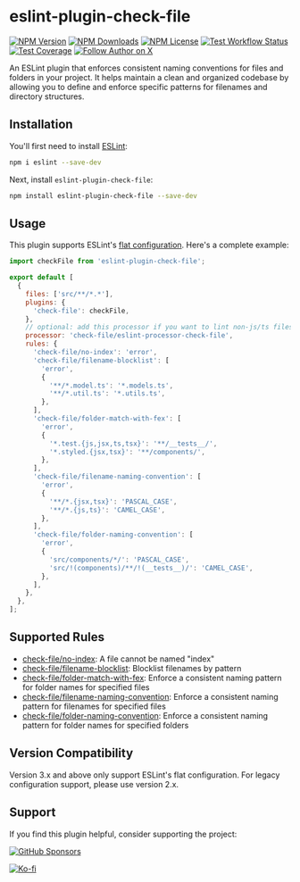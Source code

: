 # eslint-plugin-check-file

[![NPM Version][npm-image]][downloads-url]
[![NPM Downloads][downloads-image]][downloads-url]
[![NPM License][license-image]][downloads-url]
[![Test Workflow Status][test-workflow-image]][workflow-url]
[![Test Coverage][test-coverage-image]][test-coverage-url]
[![Follow Author on X][x-follow-image]][x-follow-url]

An ESLint plugin that enforces consistent naming conventions for files and folders in your project. It helps maintain a clean and organized codebase by allowing you to define and enforce specific patterns for filenames and directory structures.

## Installation

You'll first need to install [ESLint](https://eslint.org/):

```sh
npm i eslint --save-dev
```

Next, install
`eslint-plugin-check-file`:

```sh
npm install eslint-plugin-check-file --save-dev
```

## Usage

This plugin supports ESLint's [flat configuration](https://eslint.org/docs/latest/use/configure/configuration-files). Here's a complete example:

```javascript
import checkFile from 'eslint-plugin-check-file';

export default [
  {
    files: ['src/**/*.*'],
    plugins: {
      'check-file': checkFile,
    },
    // optional: add this processor if you want to lint non-js/ts files (images, styles, etc.)
    processor: 'check-file/eslint-processor-check-file',
    rules: {
      'check-file/no-index': 'error',
      'check-file/filename-blocklist': [
        'error',
        {
          '**/*.model.ts': '*.models.ts',
          '**/*.util.ts': '*.utils.ts',
        },
      ],
      'check-file/folder-match-with-fex': [
        'error',
        {
          '*.test.{js,jsx,ts,tsx}': '**/__tests__/',
          '*.styled.{jsx,tsx}': '**/components/',
        },
      ],
      'check-file/filename-naming-convention': [
        'error',
        {
          '**/*.{jsx,tsx}': 'PASCAL_CASE',
          '**/*.{js,ts}': 'CAMEL_CASE',
        },
      ],
      'check-file/folder-naming-convention': [
        'error',
        {
          'src/components/*/': 'PASCAL_CASE',
          'src/!(components)/**/!(__tests__)/': 'CAMEL_CASE',
        },
      ],
    },
  },
];
```

## Supported Rules

- [check-file/no-index](docs/rules/no-index.md): A file cannot be named "index"
- [check-file/filename-blocklist](docs/rules/filename-blocklist.md): Blocklist filenames by pattern
- [check-file/folder-match-with-fex](docs/rules/folder-match-with-fex.md): Enforce a consistent naming pattern for folder names for specified files
- [check-file/filename-naming-convention](docs/rules/filename-naming-convention.md): Enforce a consistent naming pattern for filenames for specified files
- [check-file/folder-naming-convention](docs/rules/folder-naming-convention.md): Enforce a consistent naming pattern for folder names for specified folders

## Version Compatibility

Version 3.x and above only support ESLint's flat configuration. For legacy configuration support, please use version 2.x.

## Support

If you find this plugin helpful, consider supporting the project:

[![GitHub Sponsors][github-sponsors-image]][github-sponsors-url]

[![Ko-fi][ko-fi-image]][ko-fi-url]

[npm-image]: https://img.shields.io/npm/v/eslint-plugin-check-file.svg
[downloads-image]: https://img.shields.io/npm/dm/eslint-plugin-check-file.svg
[license-image]: https://img.shields.io/npm/l/eslint-plugin-check-file
[test-workflow-image]: https://img.shields.io/github/actions/workflow/status/dukeluo/eslint-plugin-check-file/test.yml?label=test
[test-coverage-image]: https://img.shields.io/codecov/c/gh/dukeluo/eslint-plugin-check-file
[ko-fi-image]: https://ko-fi.com/img/githubbutton_sm.svg
[x-follow-image]: https://img.shields.io/badge/follow-@ihuanluo-black
[downloads-url]: https://www.npmjs.com/package/eslint-plugin-check-file
[workflow-url]: https://github.com/dukeluo/eslint-plugin-check-file/actions
[test-coverage-url]: https://app.codecov.io/gh/dukeluo/eslint-plugin-check-file
[ko-fi-url]: https://ko-fi.com/huanluo
[x-follow-url]: https://x.com/ihuanluo
[github-sponsors-image]: https://img.shields.io/github/sponsors/dukeluo?label=Sponsor%20me%20on%20GitHub%20Sponsors
[github-sponsors-url]: https://github.com/sponsors/dukeluo
